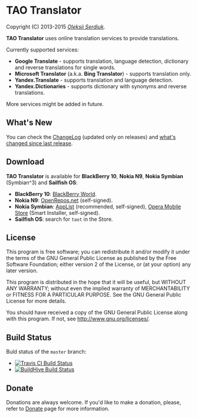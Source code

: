 TAO Translator
==============

Copyright (C) 2013-2015 *[Oleksii Serdiuk](https://oleksii.name/)*.

**TAO Translator** uses online translation services to provide
translations.

Currently supported services:

 - **Google Translate** - supports translation, language detection,
   dictionary and reverse translations for single words.
 - **Microsoft Translator** (a.k.a. **Bing Translator**) - supports
   translation only.
 - **Yandex.Translate** - supports translation and language detection.
 - **Yandex.Dictionaries** - supports dictionary with synonyms and
   reverse translations.

More services might be added in future.


What's New
----------

You can check the [ChangeLog](ChangeLog.md) (updated only on releases)
and [what's changed since last release][changes].


Download
--------

**TAO Translator** is available for **BlackBerry 10**, **Nokia N9**,
**Nokia Symbian** (Symbian^3) and **Sailfish OS**:

 - **BlackBerry 10**: [BlackBerry World][bb10].
 - **Nokia N9**: [OpenRepos.net][openrepos] (self-signed).
 - **Nokia Symbian**: [AppList][applist] (recommended, self-signed),
   [Opera Mobile Store][opera] (Smart Installer, self-signed).
 - **Sailfish OS**: search for `taot` in the Store.


License
-------

This program is free software; you can redistribute it and/or
modify it under the terms of the GNU General Public License
as published by the Free Software Foundation; either version 2
of the License, or (at your option) any later version.

This program is distributed in the hope that it will be useful,
but WITHOUT ANY WARRANTY; without even the implied warranty of
MERCHANTABILITY or FITNESS FOR A PARTICULAR PURPOSE.  See the
GNU General Public License for more details.

You should have received a copy of the GNU General Public License
along with this program.  If not, see <http://www.gnu.org/licenses/>.


Build Status
------------

Buld status of the `master` branch:
- [![Travis CI Build Status][tci]][Travis CI]
- [![BuildHive Build Status][bh]][BuildHive]


Donate
------

Donations are always welcome. If you'd like to make a donation, please,
refer to [Donate][] page for more information.


[changes]: https://github.com/leppa/taot/compare/stable...master
[openrepos]: https://openrepos.net/content/leppa/tao-translator-nokia-n9
[applist]: http://applist.schumi1331.de/content/85
[opera]: http://symbian.apps.opera.com/the_advanced_online_translator.html
[bb10]: http://appworld.blackberry.com/webstore/content/21908039/
[Travis CI]: https://travis-ci.org/leppa/taot
[BuildHive]: https://buildhive.cloudbees.com/job/leppa/job/taot/
[tci]: https://travis-ci.org/leppa/taot.png?branch=master
[bh]: https://buildhive.cloudbees.com/job/leppa/job/taot/badge/icon
[Donate]: https://github.com/leppa/taot/wiki/Donate

<!-- $Id: $Format:%h %ai %an$ $ -->
